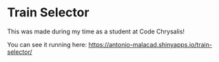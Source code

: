 # Train Selector

This was made during my time as a student at Code Chrysalis!

You can see it running here: https://antonio-malacad.shinyapps.io/train-selector/
